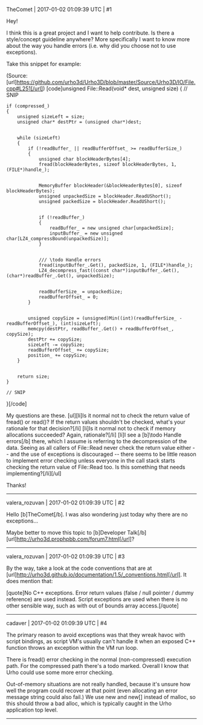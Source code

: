 TheComet | 2017-01-02 01:09:39 UTC | #1

Hey!

I think this is a great project and I want to help contribute. Is there a style/concept guideline anywhere? More specifically I want to know more about the way you handle errors (i.e. why did you choose not to use exceptions).

Take this snippet for example:

(Source: [url]https://github.com/urho3d/Urho3D/blob/master/Source/Urho3D/IO/File.cpp#L251[/url])
[code]unsigned File::Read(void* dest, unsigned size)
{
    // SNIP

    if (compressed_)
    {
        unsigned sizeLeft = size;
        unsigned char* destPtr = (unsigned char*)dest;


        while (sizeLeft)
        {
            if (!readBuffer_ || readBufferOffset_ >= readBufferSize_)
            {
                unsigned char blockHeaderBytes[4];
                fread(blockHeaderBytes, sizeof blockHeaderBytes, 1, (FILE*)handle_);


                MemoryBuffer blockHeader(&blockHeaderBytes[0], sizeof blockHeaderBytes);
                unsigned unpackedSize = blockHeader.ReadUShort();
                unsigned packedSize = blockHeader.ReadUShort();


                if (!readBuffer_)
                {
                    readBuffer_ = new unsigned char[unpackedSize];
                    inputBuffer_ = new unsigned char[LZ4_compressBound(unpackedSize)];
                }


                /// \todo Handle errors
                fread(inputBuffer_.Get(), packedSize, 1, (FILE*)handle_);
                LZ4_decompress_fast((const char*)inputBuffer_.Get(), (char*)readBuffer_.Get(), unpackedSize);


                readBufferSize_ = unpackedSize;
                readBufferOffset_ = 0;
            }


            unsigned copySize = (unsigned)Min((int)(readBufferSize_ - readBufferOffset_), (int)sizeLeft);
            memcpy(destPtr, readBuffer_.Get() + readBufferOffset_, copySize);
            destPtr += copySize;
            sizeLeft -= copySize;
            readBufferOffset_ += copySize;
            position_ += copySize;
        }


        return size;
    }

    // SNIP
}[/code]

My questions are these.
[ul][li]Is it normal not to check the return value of fread() or read()? If the return values shouldn't be checked, what's your rationale for that decision?[/li]
[li]Is it normal not to check if memory allocations succeeded? Again, rationale?[/li]
[li]I see a [b]\todo Handle errors[/b] there, which I assume is referring to the decompression of the data. Seeing as all callers of File::Read never check the return value either -- and the use of exceptions is discouraged -- there seems to be little reason to implement error checking unless everyone in the call stack starts checking the return value of File::Read too. Is this something that needs implementing?[/li][/ul]

Thanks!

-------------------------

valera_rozuvan | 2017-01-02 01:09:39 UTC | #2

Hello [b]TheComet[/b]. I was also wondering just today why there are no exceptions...

Maybe better to move this topic to [b]Developer Talk[/b] [url]http://urho3d.prophpbb.com/forum7.html[/url]?

-------------------------

valera_rozuvan | 2017-01-02 01:09:39 UTC | #3

By the way, take a look at the code conventions that are at [url]http://urho3d.github.io/documentation/1.5/_conventions.html[/url]. It does mention that:

[quote]No C++ exceptions. Error return values (false / null pointer / dummy reference) are used instead. Script exceptions are used when there is no other sensible way, such as with out of bounds array access.[/quote]

-------------------------

cadaver | 2017-01-02 01:09:39 UTC | #4

The primary reason to avoid exceptions was that they wreak havoc with script bindings, as script VM's usually can't handle it when an exposed C++ function throws an exception within the VM run loop.

There is fread() error checking in the normal (non-compressed) execution path. For the compressed path there's a todo marked. Overall I know that Urho could use some more error checking.

Out-of-memory situations are not really handled, because it's unsure how well the program could recover at that point (even allocating an error message string could also fail.) We use new and new[] instead of malloc, so this should throw a bad alloc, which is typically caught in the Urho application top level.

-------------------------

